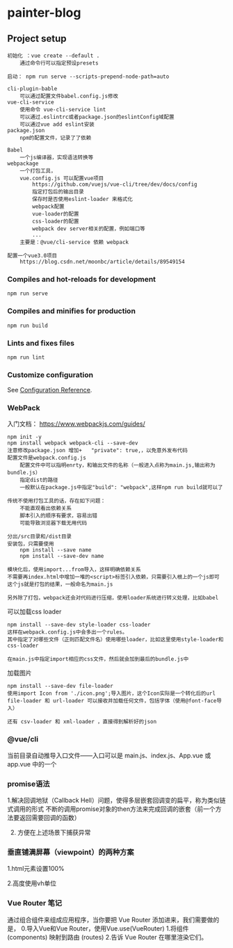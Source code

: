 # painter-blog

## Project setup
```
初始化 ：vue create --default .
    通过命令行可以指定预设presets

启动： npm run serve --scripts-prepend-node-path=auto

cli-plugin-bable 
    可以通过配置文件babel.config.js修改
vue-cli-service 
    使用命令 vue-cli-service lint 
    可以通过.eslintrc或者package.json的eslintConfig域配置
    可以通过vue add eslint安装
package.json
    npm的配置文件，记录了了依赖

Babel
    一个js编译器，实现语法转换等
webpackage
    一个打包工具，
    vue.config.js 可以配置vue项目
        https://github.com/vuejs/vue-cli/tree/dev/docs/config
        指定打包后的输出目录
        保存时是否使用eslint-loader 来格式化
        webpack配置
        vue-loader的配置
        css-loader的配置
        webpack dev server相关的配置，例如端口等
        ...
    主要是：@vue/cli-service 依赖 webpack
    
配置一个vue3.0项目
    https://blog.csdn.net/moonbc/article/details/89549154

```

### Compiles and hot-reloads for development
```
npm run serve
```

### Compiles and minifies for production
```
npm run build
```

### Lints and fixes files
```
npm run lint
```

### Customize configuration
See [Configuration Reference](https://cli.vuejs.org/config/).

### WebPack
入门文档：
https://www.webpackjs.com/guides/
```
npm init -y
npm install webpack webpack-cli --save-dev
注意修改package.json 增加+   "private": true,，以免意外发布代码
配置文件是webpack.config.js
    配置文件中可以指明enrty，和输出文件的名称（一般进入点称为main.js,输出称为bundle.js）
    指定dist的路径
    一般默认在package.js中指定"build": "webpack",这样npm run build就可以了
    
传统不使用打包工具的话，存在如下问题：
    不能直观看出依赖关系
    脚本引入的顺序有要求，容易出错
    可能导致浏览器下载无用代码

分出/src目录和/dist目录
安装包，只需要使用
    npm install --save name
    npm install --save-dev name

模块化后，使用import...from导入，这样明确依赖关系
不需要再index.html中增加一堆的<script>标签引入依赖，只需要引入根上的一个js即可
这个js就是打包的结果，一般命名为main.js

另外除了打包，webpack还会对代码进行压缩，使用loader系统进行转义处理，比如babel

```
可以加载css loader
```
npm install --save-dev style-loader css-loader
这样在webpack.config.js中会多出一个rules。
其中指定了对哪些文件（正则匹配文件名）使用哪些loader，比如这里使用style-loader和css-loader

在main.js中指定import相应的css文件，然后就会加到最后的bundle.js中
```
加载图片
```
npm install --save-dev file-loader
使用import Icon from './icon.png';导入图片，这个Icon实际是一个转化后的url
file-loader 和 url-loader 可以接收并加载任何文件，包括字体（使用@font-face导入）

还有 csv-loader 和 xml-loader ，直接得到解析好的json
```

### @vue/cli
当前目录自动推导入口文件——入口可以是 main.js、index.js、App.vue 或 app.vue 中的一个

### promise语法
1.解决回调地狱（Callback Hell）问题，使得多层嵌套回调变的扁平，称为类似链式调用的形式
不断的调用promise对象的then方法来完成回调的嵌套（前一个方法要返回需要回调的函数）

2. 方便在上述场景下捕获异常


### 垂直铺满屏幕（viewpoint）的两种方案
1.html元素设置100%

2.高度使用vh单位

### Vue Router 笔记
通过组合组件来组成应用程序，当你要把 Vue Router 添加进来，我们需要做的是，
0.导入Vue和Vue Router，使用Vue.use(VueRouter)
1.将组件 (components) 映射到路由 (routes)
2.告诉 Vue Router 在哪里渲染它们。
